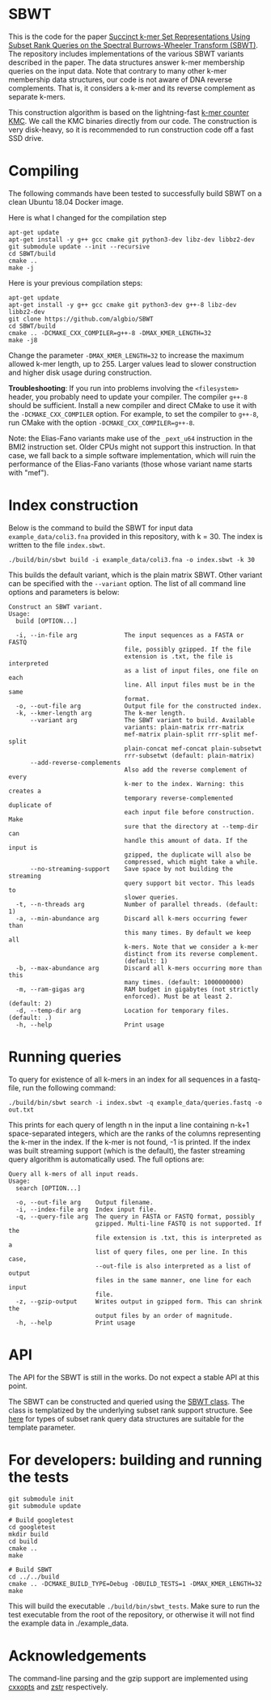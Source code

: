 # SBWT

This is the code for the paper [Succinct k-mer Set Representations Using Subset Rank Queries on the Spectral Burrows-Wheeler Transform (SBWT)](https://www.biorxiv.org/content/10.1101/2022.05.19.492613v1). The repository includes implementations of the various SBWT variants described in the paper. The data structures answer k-mer membership queries on the input data. Note that contrary to many other k-mer membership data structures, our code is not aware of DNA reverse complements. That is, it considers a k-mer and its reverse complement as separate k-mers.

This construction algorithm is based on the lightning-fast [k-mer counter KMC](https://github.com/refresh-bio/KMC). We call the KMC binaries directly from our code. The construction is very disk-heavy, so it is recommended to run construction code off a fast SSD drive.

# Compiling

The following commands have been tested to successfully build SBWT on a clean Ubuntu 18.04 Docker image.

Here is what I changed for the compilation step
```
apt-get update
apt-get install -y g++ gcc cmake git python3-dev libz-dev libbz2-dev
git submodule update --init --recursive
cd SBWT/build
cmake ..
make -j
```


Here is your previous compilation steps:
```
apt-get update
apt-get install -y g++ gcc cmake git python3-dev g++-8 libz-dev libbz2-dev
git clone https://github.com/algbio/SBWT
cd SBWT/build
cmake .. -DCMAKE_CXX_COMPILER=g++-8 -DMAX_KMER_LENGTH=32
make -j8
```

Change the parameter `-DMAX_KMER_LENGTH=32` to increase the maximum allowed k-mer length, up to 255. Larger values lead to slower construction and higher disk usage during construction.

**Troubleshooting**: If you run into problems involving the `<filesystem>` header, you probably need to update your compiler. The compiler `g++-8` should be sufficient. Install a new compiler and direct CMake to use it with the `-DCMAKE_CXX_COMPILER` option. For example, to set the compiler to `g++-8`, run CMake with the option `-DCMAKE_CXX_COMPILER=g++-8`. 

Note: the Elias-Fano variants make use of the `_pext_u64` instruction in the BMI2 instruction set. Older CPUs might not support this instruction. In that case, we fall back to a simple software implementation, which will ruin the performance of the Elias-Fano variants (those whose variant name starts with "mef").

# Index construction

Below is the command to build the SBWT for input data `example_data/coli3.fna` provided in this repository, with k = 30. The index is written to the file `index.sbwt`.

```
./build/bin/sbwt build -i example_data/coli3.fna -o index.sbwt -k 30
```

This builds the default variant, which is the plain matrix SBWT. Other variant can be specified with the `--variant` option.
The list of all command line options and parameters is below:

```
Construct an SBWT variant.
Usage:
  build [OPTION...]

  -i, --in-file arg             The input sequences as a FASTA or FASTQ 
                                file, possibly gzipped. If the file 
                                extension is .txt, the file is interpreted 
                                as a list of input files, one file on each 
                                line. All input files must be in the same 
                                format.
  -o, --out-file arg            Output file for the constructed index.
  -k, --kmer-length arg         The k-mer length.
      --variant arg             The SBWT variant to build. Available 
                                variants: plain-matrix rrr-matrix 
                                mef-matrix plain-split rrr-split mef-split 
                                plain-concat mef-concat plain-subsetwt 
                                rrr-subsetwt (default: plain-matrix)
      --add-reverse-complements
                                Also add the reverse complement of every 
                                k-mer to the index. Warning: this creates a 
                                temporary reverse-complemented duplicate of 
                                each input file before construction. Make 
                                sure that the directory at --temp-dir can 
                                handle this amount of data. If the input is 
                                gzipped, the duplicate will also be 
                                compressed, which might take a while.
      --no-streaming-support    Save space by not building the streaming 
                                query support bit vector. This leads to 
                                slower queries.
  -t, --n-threads arg           Number of parallel threads. (default: 1)
  -a, --min-abundance arg       Discard all k-mers occurring fewer than 
                                this many times. By default we keep all 
                                k-mers. Note that we consider a k-mer 
                                distinct from its reverse complement. 
                                (default: 1)
  -b, --max-abundance arg       Discard all k-mers occurring more than this 
                                many times. (default: 1000000000)
  -m, --ram-gigas arg           RAM budget in gigabytes (not strictly 
                                enforced). Must be at least 2. (default: 2)
  -d, --temp-dir arg            Location for temporary files. (default: .)
  -h, --help                    Print usage
```

# Running queries

To query for existence of all k-mers in an index for all sequences in a fastq-file, run the following command:

```
./build/bin/sbwt search -i index.sbwt -q example_data/queries.fastq -o out.txt
```

This prints for each query of length n in the input a line containing n-k+1 space-separated integers, which are the ranks of the columns representing the k-mer in the index. If the k-mer is not found, -1 is printed. If the index was built streaming support (which is the default), the faster streaming query algorithm is automatically used. The full options are:

```
Query all k-mers of all input reads.
Usage:
  search [OPTION...]

  -o, --out-file arg    Output filename.
  -i, --index-file arg  Index input file.
  -q, --query-file arg  The query in FASTA or FASTQ format, possibly 
                        gzipped. Multi-line FASTQ is not supported. If the 
                        file extension is .txt, this is interpreted as a 
                        list of query files, one per line. In this case, 
                        --out-file is also interpreted as a list of output 
                        files in the same manner, one line for each input 
                        file.
  -z, --gzip-output     Writes output in gzipped form. This can shrink the 
                        output files by an order of magnitude.
  -h, --help            Print usage
```

# API

The API for the SBWT is still in the works. Do not expect a stable API at this point.

The SBWT can be constructed and queried using the [SBWT class](https://htmlpreview.github.io/?https://github.com/algbio/SBWT/blob/master/doc/html/classsbwt_1_1SBWT.html). The class is templatized by the underlying subset rank support structure. See [here](https://htmlpreview.github.io/?https://github.com/algbio/SBWT/blob/master/doc/html/variants_8hh_source.html) for types of subset rank query data structures are suitable for the template parameter.

# For developers: building and running the tests 

```
git submodule init
git submodule update

# Build googletest
cd googletest
mkdir build
cd build
cmake ..
make

# Build SBWT
cd ../../build
cmake .. -DCMAKE_BUILD_TYPE=Debug -DBUILD_TESTS=1 -DMAX_KMER_LENGTH=32
make
```

This will build the executable `./build/bin/sbwt_tests`. Make sure to run the test executable from the root of the repository, or otherwise it will not find the example data in ./example\_data.

# Acknowledgements

The command-line parsing and the gzip support are implemented using [cxxopts](https://github.com/jarro2783/cxxopts) and [zstr](https://github.com/mateidavid/zstr) respectively.